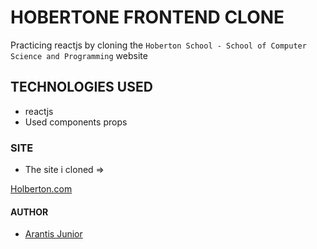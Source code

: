 # HOBERTONE FRONTEND CLONE

Practicing reactjs by cloning the `Hoberton School - School of Computer Science and Programming` website



## TECHNOLOGIES USED

- reactjs
- Used components props
  
### SITE

- The site i cloned =>

[Holberton.com](https://www.holbertonschool.com/)

#### AUTHOR

- [Arantis Junior](https://github.com/Arantisjr)
